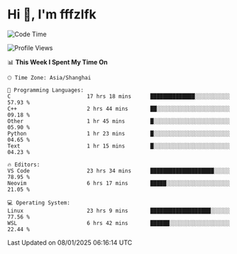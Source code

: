 # Hi 👋, I'm fffzlfk

<!--START_SECTION:waka-->
![Code Time](http://img.shields.io/badge/Code%20Time-1%2C106%20hrs%2023%20mins-blue)

![Profile Views](http://img.shields.io/badge/Profile%20Views-0-blue)

📊 **This Week I Spent My Time On** 

```text
🕑︎ Time Zone: Asia/Shanghai

💬 Programming Languages: 
C                        17 hrs 18 mins      ██████████████░░░░░░░░░░░   57.93 % 
C++                      2 hrs 44 mins       ██░░░░░░░░░░░░░░░░░░░░░░░   09.18 % 
Other                    1 hr 45 mins        █░░░░░░░░░░░░░░░░░░░░░░░░   05.90 % 
Python                   1 hr 23 mins        █░░░░░░░░░░░░░░░░░░░░░░░░   04.65 % 
Text                     1 hr 15 mins        █░░░░░░░░░░░░░░░░░░░░░░░░   04.23 % 

🔥 Editors: 
VS Code                  23 hrs 34 mins      ████████████████████░░░░░   78.95 % 
Neovim                   6 hrs 17 mins       █████░░░░░░░░░░░░░░░░░░░░   21.05 % 

💻 Operating System: 
Linux                    23 hrs 9 mins       ███████████████████░░░░░░   77.56 % 
WSL                      6 hrs 42 mins       ██████░░░░░░░░░░░░░░░░░░░   22.44 % 
```


 Last Updated on 08/01/2025 06:16:14 UTC
<!--END_SECTION:waka-->
